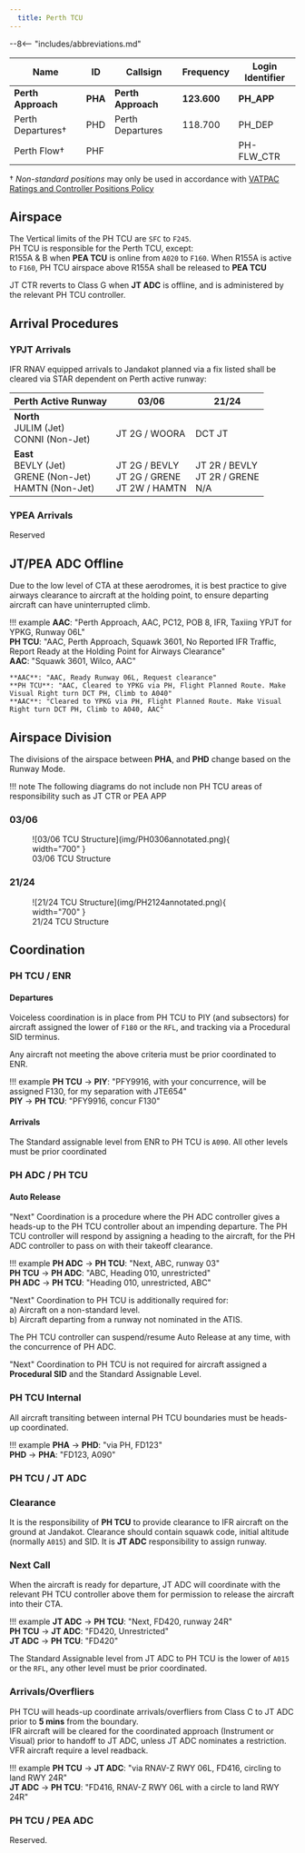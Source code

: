 ```yaml
---
  title: Perth TCU
---
```


--8<-- "includes/abbreviations.md"

| Name | ID | Callsign | Frequency | Login Identifier |
| -----| -- | -------- | --------- | ---------------- |
| **Perth Approach** |**PHA**| **Perth Approach**  | **123.600** | **PH_APP**| 
| Perth Departures†  |PHD| Perth Departures  | 118.700 | PH_DEP |
| Perth Flow† | PHF |   |    | PH-FLW_CTR  |

† *Non-standard positions* may only be used in accordance with [VATPAC Ratings and Controller Positions Policy](https://vatpac.org/publications/policies)

## Airspace
The Vertical limits of the PH TCU are `SFC` to `F245`.     
PH TCU is responsible for the Perth TCU, except:      
R155A & B when **PEA TCU** is online from `A020` to `F160`. When R155A is active to `F160`, PH TCU airspace above R155A shall be released to **PEA TCU**  

JT CTR reverts to Class G when **JT ADC** is offline, and is administered by the relevant PH TCU controller.      

## Arrival Procedures
### YPJT Arrivals
IFR RNAV equipped arrivals to Jandakot planned via a fix listed shall be cleared via STAR dependent on Perth active runway:

| Perth Active Runway | 03/06 | 21/24 |
| ------------------- | ----- | ----- |
| **North**<br>JULIM (Jet)<br>CONNI (Non-Jet) | <br>JT 2G / WOORA | <br>DCT JT |
| **East**<br>BEVLY (Jet)<br>GRENE (Non-Jet)<br>HAMTN (Non-Jet) | <br>JT 2G / BEVLY<br>JT 2G / GRENE<br>JT 2W / HAMTN | <br>JT 2R / BEVLY<br>JT 2R / GRENE<br>N/A 

### YPEA Arrivals

Reserved

## JT/PEA ADC Offline
Due to the low level of CTA at these aerodromes, it is best practice to give airways clearance to aircraft at the holding point, to ensure departing aircraft can have uninterrupted climb.

!!! example
    **AAC**: "Perth Approach, AAC, PC12, POB 8, IFR, Taxiing YPJT for YPKG, Runway 06L"  
    **PH TCU**: "AAC, Perth Approach, Squawk 3601, No Reported IFR Traffic, Report Ready at the Holding Point for Airways Clearance"  
    **AAC**: "Squawk 3601, Wilco, AAC"   

    **AAC**: "AAC, Ready Runway 06L, Request clearance"  
    **PH TCU**: "AAC, Cleared to YPKG via PH, Flight Planned Route. Make Visual Right turn DCT PH, Climb to A040"  
    **AAC**: "Cleared to YPKG via PH, Flight Planned Route. Make Visual Right turn DCT PH, Climb to A040, AAC"

## Airspace Division

The divisions of the airspace between **PHA**, and **PHD** change based on the Runway Mode.

!!! note
    The following diagrams do not include non PH TCU areas of responsibility such as JT CTR or PEA APP

### 03/06
<figure markdown>
![03/06 TCU Structure](img/PH0306annotated.png){ width="700" }
  <figcaption>03/06 TCU Structure</figcaption>
</figure>

### 21/24
<figure markdown>
![21/24 TCU Structure](img/PH2124annotated.png){ width="700" }
  <figcaption>21/24 TCU Structure</figcaption>
</figure>

## Coordination

### PH TCU / ENR
#### Departures
Voiceless coordination is in place from PH TCU to PIY (and subsectors) for aircraft assigned the lower of `F180` or the `RFL`, and tracking via a Procedural SID terminus.

Any aircraft not meeting the above criteria must be prior coordinated to ENR.

!!! example
    <span class="hotline">**PH TCU** -> **PIY**</span>: "PFY9916, with your concurrence, will be assigned F130, for my separation with JTE654"  
    <span class="hotline">**PIY** -> **PH TCU**</span>: "PFY9916, concur F130"  

#### Arrivals
The Standard assignable level from ENR to PH TCU is `A090`. All other levels must be prior coordinated

### PH ADC / PH TCU
#### Auto Release

"Next" Coordination is a procedure where the PH ADC controller gives a heads-up to the PH TCU controller about an impending departure. The PH TCU controller will respond by assigning a heading to the aircraft, for the PH ADC controller to pass on with their takeoff clearance.

!!! example
    <span class="hotline">**PH ADC** -> **PH TCU**</span>: "Next, ABC, runway 03"  
    <span class="hotline">**PH TCU** -> **PH ADC**</span>: "ABC, Heading 010, unrestricted"  
    <span class="hotline">**PH ADC** -> **PH TCU**</span>: "Heading 010, unrestricted, ABC"

"Next" Coordination to PH TCU is additionally required for:   
    a) Aircraft on a non-standard level.  
    b) Aircraft departing from a runway not nominated in the ATIS.  

The PH TCU controller can suspend/resume Auto Release at any time, with the concurrence of PH ADC.

"Next" Coordination to PH TCU is not required for aircraft assigned a **Procedural SID** and the Standard Assignable Level.

### PH TCU Internal

All aircraft transiting between internal PH TCU boundaries must be heads-up coordinated.

!!! example
    <span class="hotline">**PHA** -> **PHD**</span>: "via PH, FD123"  
    <span class="hotline">**PHD** -> **PHA**</span>: "FD123, A090"   

### PH TCU / JT ADC

### Clearance
It is the responsibility of **PH TCU** to provide clearance to IFR aircraft on the ground at Jandakot.
Clearance should contain squawk code, initial altitude (normally `A015`) and SID. It is **JT ADC** responsibility to assign runway.

### Next Call
When the aircraft is ready for departure, JT ADC will coordinate with the relevant PH TCU controller above them for permission to release the aircraft into their CTA.

!!! example
    <span class="hotline">**JT ADC** -> **PH TCU**</span>: "Next, FD420, runway 24R"  
    <span class="hotline">**PH TCU** -> **JT ADC**</span>: "FD420, Unrestricted"  
    <span class="hotline">**JT ADC** -> **PH TCU**</span>: "FD420"  

The Standard Assignable level from JT ADC to PH TCU is the lower of `A015` or the `RFL`, any other level must be prior coordinated.

### Arrivals/Overfliers
PH TCU will heads-up coordinate arrivals/overfliers from Class C to JT ADC prior to **5 mins** from the boundary.  
IFR aircraft will be cleared for the coordinated approach (Instrument or Visual) prior to handoff to JT ADC, unless JT ADC nominates a restriction.  
VFR aircraft require a level readback.

!!! example
    <span class="hotline">**PH TCU** -> **JT ADC**</span>: "via RNAV-Z RWY 06L, FD416, circling to land RWY 24R"  
    <span class="hotline">**JT ADC** -> **PH TCU**</span>: "FD416, RNAV-Z RWY 06L with a circle to land RWY 24R"  

### PH TCU / PEA ADC
Reserved.

